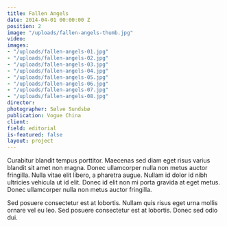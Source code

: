 ```yaml
---
title: Fallen Angels
date: 2014-04-01 00:00:00 Z
position: 2
image: "/uploads/fallen-angels-thumb.jpg"
video: 
images:
- "/uploads/fallen-angels-01.jpg"
- "/uploads/fallen-angels-02.jpg"
- "/uploads/fallen-angels-03.jpg"
- "/uploads/fallen-angels-04.jpg"
- "/uploads/fallen-angels-05.jpg"
- "/uploads/fallen-angels-06.jpg"
- "/uploads/fallen-angels-07.jpg"
- "/uploads/fallen-angels-08.jpg"
director: 
photographer: Sølve Sundsbø
publication: Vogue China
client: 
field: editorial
is-featured: false
layout: project
---
```


Curabitur blandit tempus porttitor. Maecenas sed diam eget risus varius blandit sit amet non magna. Donec ullamcorper nulla non metus auctor fringilla. Nulla vitae elit libero, a pharetra augue. Nullam id dolor id nibh ultricies vehicula ut id elit. Donec id elit non mi porta gravida at eget metus. Donec ullamcorper nulla non metus auctor fringilla.

Sed posuere consectetur est at lobortis. Nullam quis risus eget urna mollis ornare vel eu leo. Sed posuere consectetur est at lobortis. Donec sed odio dui.
